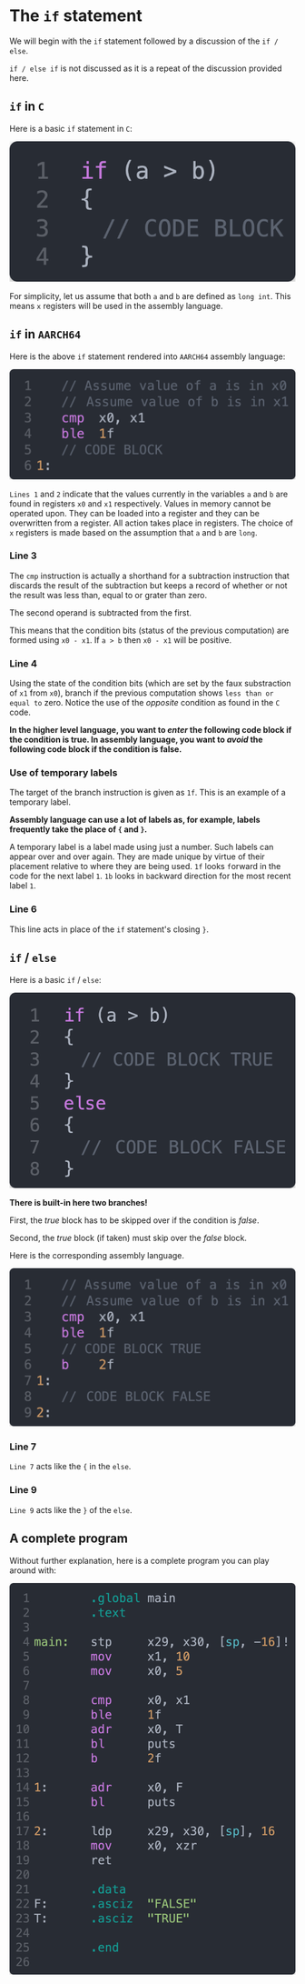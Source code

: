 # The `if` statement

We will begin with the `if` statement followed by a discussion of the `if / else`.

`if / else if` is not discussed as it is a repeat of the discussion provided here.

## `if` in `C`

Here is a basic `if` statement in `C`:

![if01c.png](./if01c.png)

For simplicity, let us assume that both `a` and `b` are defined as
`long int`. This means `x` registers will be used in the assembly language.

## `if` in `AARCH64`

Here is the above `if` statement rendered into `AARCH64` assembly language:

![if01s.png](./if01s.png)

`Lines 1` and `2` indicate that the values currently in the variables `a` and `b` are
found in registers `x0` and `x1` respectively. Values in memory cannot be operated upon.
They can be loaded into a register and they can be overwritten from a register. All
action takes place in registers. The choice of `x` registers is made based on the
assumption that `a` and `b` are `long`.

### Line 3

The `cmp` instruction is actually a shorthand for a subtraction instruction that
discards the result of the subtraction but keeps a record of whether or not the result
was less than, equal to or grater than zero.

The second operand is subtracted from the first.

This means that the condition bits (status of the previous computation) are formed using
`x0 - x1`. If `a > b` then `x0 - x1` will be positive.

### Line 4

Using the state of the condition bits (which are set by the faux substraction of `x1`
from `x0`), branch if the previous computation shows `less than or equal to` zero. Notice
the use of the *opposite* condition as found in the `C` code.

**In the higher level language, you want to *enter* the following code block if the condition
is true. In assembly language, you want to *avoid* the following code block if the condition
is false.**

### Use of temporary labels

The target of the branch instruction is given as `1f`. This is an example of a temporary
label.

**Assembly language can use a lot of labels as, for example, labels frequently take the place of `{` and `}`.**

A temporary label is a label made using just a number. Such labels can appear over and over
again. They are made unique by virtue of their placement relative to where they are being used. `1f` looks `f`orward in the code for the next label `1`. `1b` looks in `b`ackward direction for the most recent label `1`.

### Line 6

This line acts in place of the `if` statement's closing `}`.

## `if` / `else`

Here is a basic `if` / `else`:

![if02c.png](./if02c.png)

**There is built-in here two branches!**

First, the *true* block has to be skipped over if the condition is *false*.

Second, the *true* block (if taken) must skip over the *false* block.

Here is the corresponding assembly language.

![if02s.png](./if02s.png)

### Line 7

`Line 7` acts like the `{` in the `else`.

### Line 9

`Line 9` acts like the `}` of the `else`.

## A complete program

Without further explanation, here is a complete program you can play around with:

![if03s.png](./if03s.png)